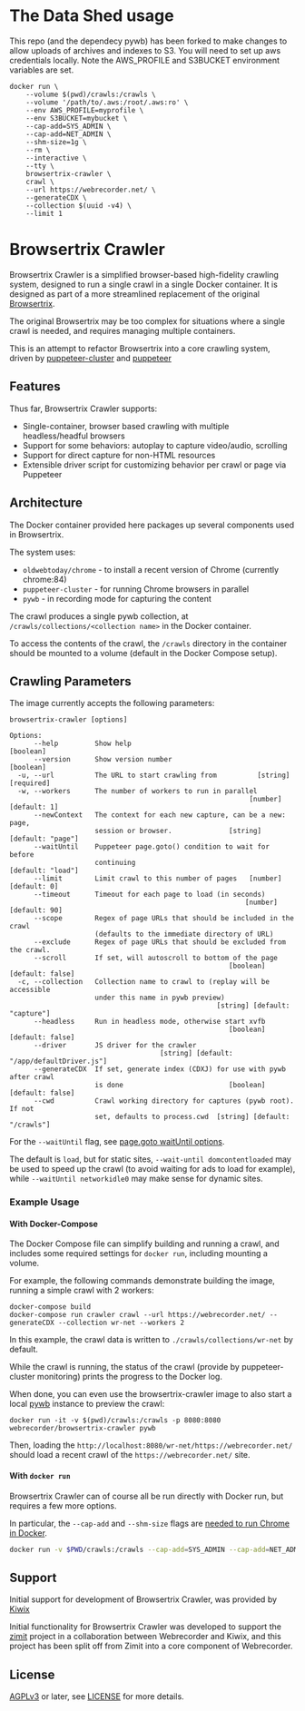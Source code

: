 # The Data Shed usage

This repo (and the dependecy pywb) has been forked to make changes to allow uploads of archives and indexes to S3. You will need to set up aws credentials locally. Note the AWS_PROFILE and S3BUCKET environment variables are set.

```
docker run \
    --volume $(pwd)/crawls:/crawls \
    --volume '/path/to/.aws:/root/.aws:ro' \
    --env AWS_PROFILE=myprofile \
    --env S3BUCKET=mybucket \
    --cap-add=SYS_ADMIN \
    --cap-add=NET_ADMIN \
    --shm-size=1g \
    --rm \
    --interactive \
    --tty \
    browsertrix-crawler \
    crawl \
    --url https://webrecorder.net/ \
    --generateCDX \
    --collection $(uuid -v4) \
    --limit 1
```

# Browsertrix Crawler

Browsertrix Crawler is a simplified browser-based high-fidelity crawling system, designed to run a single crawl in a single Docker container. It is designed as part of a more streamlined replacement of the original [Browsertrix](https://github.com/webrecorder/browsertrix).

The original Browsertrix may be too complex for situations where a single crawl is needed, and requires managing multiple containers.

This is an attempt to refactor Browsertrix into a core crawling system, driven by [puppeteer-cluster](https://github.com/thomasdondorf/puppeteer-cluster)
and [puppeteer](https://github.com/puppeteer/puppeteer)

## Features

Thus far, Browsertrix Crawler supports:

- Single-container, browser based crawling with multiple headless/headful browsers
- Support for some behaviors: autoplay to capture video/audio, scrolling
- Support for direct capture for non-HTML resources
- Extensible driver script for customizing behavior per crawl or page via Puppeteer

## Architecture

The Docker container provided here packages up several components used in Browsertrix.

The system uses:
 - `oldwebtoday/chrome` - to install a recent version of Chrome (currently chrome:84)
 - `puppeteer-cluster` - for running Chrome browsers in parallel
 - `pywb` - in recording mode for capturing the content


The crawl produces a single pywb collection, at `/crawls/collections/<collection name>` in the Docker container.

To access the contents of the crawl, the `/crawls` directory in the container should be mounted to a volume (default in the Docker Compose setup).


## Crawling Parameters

The image currently accepts the following parameters:

```
browsertrix-crawler [options]

Options:
      --help         Show help                                         [boolean]
      --version      Show version number                               [boolean]
  -u, --url          The URL to start crawling from          [string] [required]
  -w, --workers      The number of workers to run in parallel
                                                           [number] [default: 1]
      --newContext   The context for each new capture, can be a new: page,
                     session or browser.              [string] [default: "page"]
      --waitUntil    Puppeteer page.goto() condition to wait for before
                     continuing                                [default: "load"]
      --limit        Limit crawl to this number of pages   [number] [default: 0]
      --timeout      Timeout for each page to load (in seconds)
                                                          [number] [default: 90]
      --scope        Regex of page URLs that should be included in the crawl
                     (defaults to the immediate directory of URL)
      --exclude      Regex of page URLs that should be excluded from the crawl.
      --scroll       If set, will autoscroll to bottom of the page
                                                      [boolean] [default: false]
  -c, --collection   Collection name to crawl to (replay will be accessible
                     under this name in pywb preview)
                                                   [string] [default: "capture"]
      --headless     Run in headless mode, otherwise start xvfb
                                                      [boolean] [default: false]
      --driver       JS driver for the crawler
                                     [string] [default: "/app/defaultDriver.js"]
      --generateCDX  If set, generate index (CDXJ) for use with pywb after crawl
                     is done                          [boolean] [default: false]
      --cwd          Crawl working directory for captures (pywb root). If not
                     set, defaults to process.cwd  [string] [default: "/crawls"]
```

For the `--waitUntil` flag,  see [page.goto waitUntil options](https://github.com/puppeteer/puppeteer/blob/main/docs/api.md#pagegotourl-options).

The default is `load`, but for static sites, `--wait-until domcontentloaded` may be used to speed up the crawl (to avoid waiting for ads to load for example),
while `--waitUntil networkidle0` may make sense for dynamic sites.

### Example Usage


#### With Docker-Compose

The Docker Compose file can simplify building and running a crawl, and includes some required settings for `docker run`, including mounting a volume.

For example, the following commands demonstrate building the image, running a simple crawl with 2 workers:

```
docker-compose build
docker-compose run crawler crawl --url https://webrecorder.net/ --generateCDX --collection wr-net --workers 2
```

In this example, the crawl data is written to `./crawls/collections/wr-net` by default.

While the crawl is running, the status of the crawl (provide by puppeteer-cluster monitoring) prints the progress to the Docker log.

When done, you can even use the browsertrix-crawler image to also start a local [pywb](https://github.com/webrecorder/pywb) instance
to preview the crawl:

```
docker run -it -v $(pwd)/crawls:/crawls -p 8080:8080 webrecorder/browsertrix-crawler pywb
```

Then, loading the `http://localhost:8080/wr-net/https://webrecorder.net/` should load a recent crawl of the `https://webrecorder.net/` site.


#### With `docker run`

Browsertrix Crawler can of course all be run directly with Docker run, but requires a few more options.

In particular, the `--cap-add` and `--shm-size`
flags are [needed to run Chrome in Docker](https://github.com/puppeteer/puppeteer/blob/v1.0.0/docs/troubleshooting.md#tips).


```bash
docker run -v $PWD/crawls:/crawls --cap-add=SYS_ADMIN --cap-add=NET_ADMIN --shm-size=1g -it webrecorder/browsertrix-crawler --url https://webrecorder.net/ --workers 2

```


Support
-------

Initial support for development of Browsertrix Crawler, was provided by [Kiwix](https://kiwix.org/)

Initial functionality for Browsertrix Crawler was developed to support the [zimit](https://github.com/openzim/zimit) project in a collaboration between
Webrecorder and Kiwix, and this project has been split off from Zimit into a core component of Webrecorder.


License
-------

[AGPLv3](https://www.gnu.org/licenses/agpl-3.0) or later, see
[LICENSE](LICENSE) for more details.
